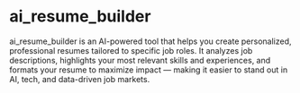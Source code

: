 # ai_resume_builder
ai_resume_builder is an AI-powered tool that helps you create personalized, professional resumes tailored to specific job roles. It analyzes job descriptions, highlights your most relevant skills and experiences, and formats your resume to maximize impact — making it easier to stand out in AI, tech, and data-driven job markets.
